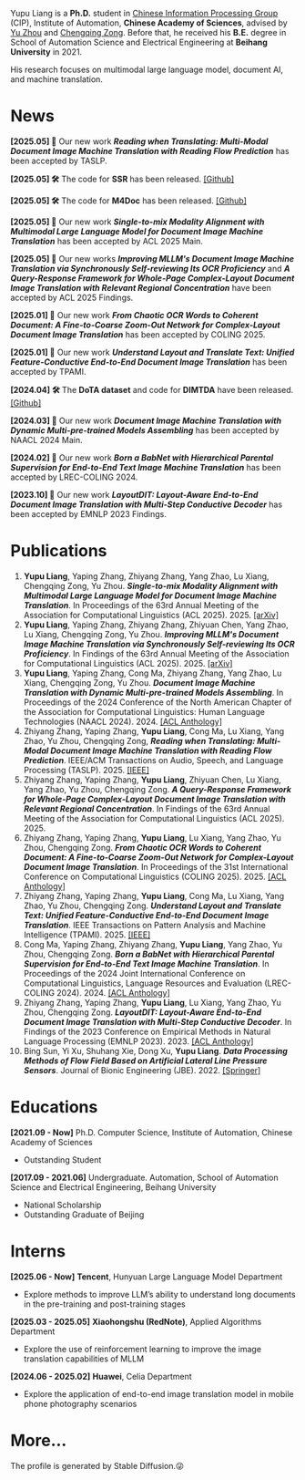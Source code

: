 Yupu Liang is a **Ph.D.** student in [Chinese Information Processing Group](http://www.nlpr.ia.ac.cn/cip/staff.htm) (CIP), Institute of Automation, **Chinese Academy of Sciences**, advised by [Yu Zhou](https://people.ucas.ac.cn/~zhouyu) and [Chengqing Zong](https://people.ucas.ac.cn/~zongchengqing). Before that, he received his **B.E.** degree in School of Automation Science and Electrical Engineering at **Beihang University** in 2021.

His research focuses on multimodal large language model, document AI, and machine translation.

# News
**[2025.05] 📄** Our new work ***Reading when Translating: Multi-Modal Document Image Machine Translation with Reading Flow Prediction*** has been accepted by TASLP.

**[2025.05] 🛠️** The code for **SSR**  has been released. [\[Github\]](https://github.com/liangyupu/SSR)

**[2025.05] 🛠️** The code for **M4Doc**  has been released. [\[Github\]](https://github.com/liangyupu/M4Doc)

**[2025.05] 📄** Our new work ***Single-to-mix Modality Alignment with Multimodal Large Language Model for Document Image Machine Translation*** has been accepted by ACL 2025 Main.

**[2025.05] 📄** Our new works ***Improving MLLM's Document Image Machine Translation via Synchronously Self-reviewing Its OCR Proficiency*** and ***A Query-Response Framework for Whole-Page Complex-Layout Document Image Translation with Relevant Regional Concentration*** have been accepted by ACL 2025 Findings.

**[2025.01] 📄** Our new work ***From Chaotic OCR Words to Coherent Document: A Fine-to-Coarse Zoom-Out Network for Complex-Layout Document Image Translation*** has been accepted by COLING 2025.

**[2025.01] 📄** Our new work ***Understand Layout and Translate Text: Unified Feature-Conductive End-to-End Document Image Translation*** has been accepted by TPAMI.

**[2024.04] 🛠️** The **DoTA dataset** and code for **DIMTDA**  have been released. [\[Github\]](https://github.com/liangyupu/DIMTDA)

**[2024.03] 📄** Our new work ***Document Image Machine Translation with Dynamic Multi-pre-trained Models Assembling*** has been accepted by NAACL 2024 Main.

**[2024.02] 📄** Our new work ***Born a BabNet with Hierarchical Parental Supervision for End-to-End Text Image Machine Translation*** has been accepted by LREC-COLING 2024.

**[2023.10] 📄** Our new work ***LayoutDIT: Layout-Aware End-to-End Document Image Translation with Multi-Step Conductive Decoder*** has been accepted by EMNLP 2023 Findings.

# Publications
1. **Yupu Liang**, Yaping Zhang, Zhiyang Zhang, Yang Zhao, Lu Xiang, Chengqing Zong, Yu Zhou. ***Single-to-mix Modality Alignment with Multimodal Large Language Model for Document Image Machine Translation***. In Proceedings of the 63rd Annual Meeting of the Association for Computational Linguistics (ACL 2025). 2025. [\[arXiv\]](https://arxiv.org/abs/2507.07572)
2. **Yupu Liang**, Yaping Zhang, Zhiyang Zhang, Zhiyuan Chen, Yang Zhao, Lu Xiang, Chengqing Zong, Yu Zhou. ***Improving MLLM's Document Image Machine Translation via Synchronously Self-reviewing Its OCR Proficiency***. In Findings of the 63rd Annual Meeting of the Association for Computational Linguistics (ACL 2025). 2025. [\[arXiv\]](https://arxiv.org/abs/2507.08309)
3. **Yupu Liang**, Yaping Zhang, Cong Ma, Zhiyang Zhang, Yang Zhao, Lu Xiang, Chengqing Zong, Yu Zhou. ***Document Image Machine Translation with Dynamic Multi-pre-trained Models Assembling***. In Proceedings of the 2024 Conference of the North American Chapter of the Association for Computational Linguistics: Human Language Technologies (NAACL 2024). 2024. [\[ACL Anthology\]](https://aclanthology.org/2024.naacl-long.392)
4. Zhiyang Zhang, Yaping Zhang, **Yupu Liang**, Cong Ma, Lu Xiang, Yang Zhao, Yu Zhou, Chengqing Zong, ***Reading when Translating: Multi-Modal Document Image Machine Translation with Reading Flow Prediction***. IEEE/ACM Transactions on Audio, Speech, and Language Processing (TASLP). 2025. [\[IEEE\]](https://ieeexplore.ieee.org/abstract/document/11030326)
5. Zhiyang Zhang, Yaping Zhang, **Yupu Liang**, Zhiyuan Chen, Lu Xiang, Yang Zhao, Yu Zhou, Chengqing Zong. ***A Query-Response Framework for Whole-Page Complex-Layout Document Image Translation with Relevant Regional Concentration***. In Findings of the 63rd Annual Meeting of the Association for Computational Linguistics (ACL 2025). 2025.
6. Zhiyang Zhang, Yaping Zhang, **Yupu Liang**, Lu Xiang, Yang Zhao, Yu Zhou, Chengqing Zong. ***From Chaotic OCR Words to Coherent Document: A Fine-to-Coarse Zoom-Out Network for Complex-Layout Document Image Translation***. In Proceedings of the 31st International Conference on Computational Linguistics (COLING 2025). 2025. [\[ACL Anthology\]](https://aclanthology.org/2025.coling-main.723/)
7. Zhiyang Zhang, Yaping Zhang, **Yupu Liang**, Cong Ma, Lu Xiang, Yang Zhao, Yu Zhou, Chengqing Zong. ***Understand Layout and Translate Text: Unified Feature-Conductive End-to-End Document Image Translation***. IEEE Transactions on Pattern Analysis and Machine Intelligence (TPAMI). 2025. [\[IEEE\]](https://ieeexplore.ieee.org/abstract/document/10844563)
8. Cong Ma, Yaping Zhang, Zhiyang Zhang, **Yupu Liang**, Yang Zhao, Yu Zhou, Chengqing Zong. ***Born a BabNet with Hierarchical Parental Supervision for End-to-End Text Image Machine Translation***. In Proceedings of the 2024 Joint International Conference on Computational Linguistics, Language Resources and Evaluation (LREC-COLING 2024). 2024. [\[ACL Anthology\]](https://aclanthology.org/2024.lrec-main.222/)
9. Zhiyang Zhang, Yaping Zhang, **Yupu Liang**, Lu Xiang, Yang Zhao, Yu Zhou, Chengqing Zong. ***LayoutDIT: Layout-Aware End-to-End Document Image Translation with Multi-Step Conductive Decoder***. In Findings of the 2023 Conference on Empirical Methods in Natural Language Processing (EMNLP 2023). 2023. [\[ACL Anthology\]](https://aclanthology.org/2023.findings-emnlp.673/)
10. Bing Sun, Yi Xu, Shuhang Xie, Dong Xu, **Yupu Liang**. ***Data Processing Methods of Flow Field Based on Artificial Lateral Line Pressure Sensors***. Journal of Bionic Engineering (JBE). 2022. [\[Springer\]](https://link.springer.com/article/10.1007/s42235-022-00232-x)

# Educations
**[2021.09 - Now]** Ph.D. Computer Science, Institute of Automation, Chinese Academy of Sciences
* Outstanding Student

**[2017.09 - 2021.06]** Undergraduate. Automation, School of Automation Science and Electrical Engineering, Beihang University
* National Scholarship
* Outstanding Graduate of Beijing

# Interns
**[2025.06 - Now]** **Tencent**, Hunyuan Large Language Model Department
* Explore methods to improve LLM’s ability to understand long documents in the pre-training and post-training stages

**[2025.03 - 2025.05]** **Xiaohongshu (RedNote)**, Applied Algorithms Department
* Explore the use of reinforcement learning to improve the image translation capabilities of MLLM

**[2024.06 - 2025.02]** **Huawei**, Celia Department
* Explore the application of end-to-end image translation model in mobile phone photography scenarios

# More...
The profile is generated by Stable Diffusion.😜
